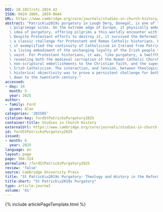 ```yaml
---
DOI: 10.1017/stc.2024.42
ISSN: 0424-2084, 2059-0644
URL: https://www.cambridge.org/core/journals/studies-in-church-history/article/st-patricks-purgatory-theology-and-history-in-the-reformation-and-counterreformation/1D10371A0052D63C371F7069A7D45628?utm_source=SFMC&utm_medium=email&utm_content=Article&utm_campaign=New%20Cambridge%20Alert%20-%20Volumes&WT.mc_id=New%20Cambridge%20Alert%20-%20Volumes
abstract: "Patrick\u2019s purgatory in Lough Derg, Donegal, is one of the great medieval\
  \ pilgrimage sites. On the extreme edge of Europe, it physically embodied the theological\
  \ idea of purgatory, offering pilgrims a this-worldly encounter with its horrors.\
  \ Despite Protestant efforts to destroy it, it survived the Reformation and posed\
  \ a classic challenge for Protestant and Roman Catholic historians. For the latter,\
  \ it exemplified the continuity of Catholicism in Ireland from Patrick to the present,\
  \ a living embodiment of the unchanging loyalty of the Irish people to their national\
  \ saint. For Protestant historians, it was, like purgatory, a twelfth-century invention,\
  \ revealing both the medieval corruption of the Roman Catholic Church as it added\
  \ non-scriptural embellishments to the Christian faith, and the superstition of\
  \ Irish Catholicism. The interaction, and tension, between theological belief and\
  \ historical objectivity was to prove a persistent challenge for both sides, right\
  \ down to the twentieth century."
accessed:
- day: 24
  month: 5
  year: 2025
author:
- family: Ford
  given: Alan
categories: '202505'
citation-key: fordStPatricksPurgatory2025
container-title: Studies in Church History
externalUrl: https://www.cambridge.org/core/journals/studies-in-church-history/article/st-patricks-purgatory-theology-and-history-in-the-reformation-and-counterreformation/1D10371A0052D63C371F7069A7D45628?utm_source=SFMC&utm_medium=email&utm_content=Article&utm_campaign=New%20Cambridge%20Alert%20-%20Volumes&WT.mc_id=New%20Cambridge%20Alert%20-%20Volumes
id: fordStPatricksPurgatory2025
issued:
- month: 6
  year: 2025
language: en
layout: page
page: 304-324
permalink: /fordStPatricksPurgatory2025
review: 'false'
source: Cambridge University Press
title: "St Patrick\u2019s Purgatory: Theology and History in the Reformation and Counter-Reformation"
title-short: "St Patrick\u2019s Purgatory"
type: article-journal
volume: '61'
---
```

{% include articlePageTemplate.html %}